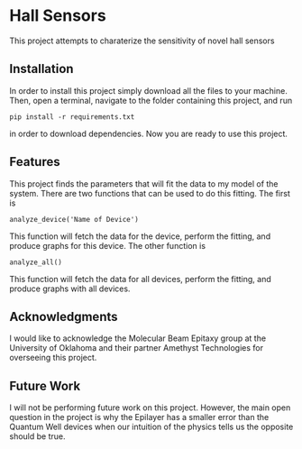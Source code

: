 # Hall Sensors
This project attempts to charaterize the sensitivity of novel hall sensors

## Installation
In order to install this project simply download all the files to your machine. Then, open a terminal, navigate to the folder containing this project, and run 
```
pip install -r requirements.txt
```
in order to download dependencies. Now you are ready to use this project. 

## Features
This project finds the parameters that will fit the data to my model of the system. There are two functions that can be used to do this fitting. The first is 
```
analyze_device('Name of Device')
```
This function will fetch the data for the device, perform the fitting, and produce graphs for this device. The other function is 
```
analyze_all()
```
This function will fetch the data for all devices, perform the fitting, and produce graphs with all devices. 

## Acknowledgments
I would like to acknowledge the Molecular Beam Epitaxy group at the University of Oklahoma and their partner Amethyst Technologies for overseeing this project. 

## Future Work
I will not be performing future work on this project. However, the main open question in the project is why the Epilayer has a smaller error than the Quantum Well devices when our intuition of the physics tells us the opposite should be true. 
